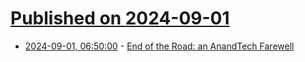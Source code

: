 # [Published on 2024-09-01](index.md)

* [2024-09-01, 06:50:00](https://soylentnews.org/article.pl?sid=24/08/31/1523204&from=rss) - [End of the Road: an AnandTech Farewell](https://soylentnews.org/article.pl?sid=24/08/31/1523204&from=rss)
